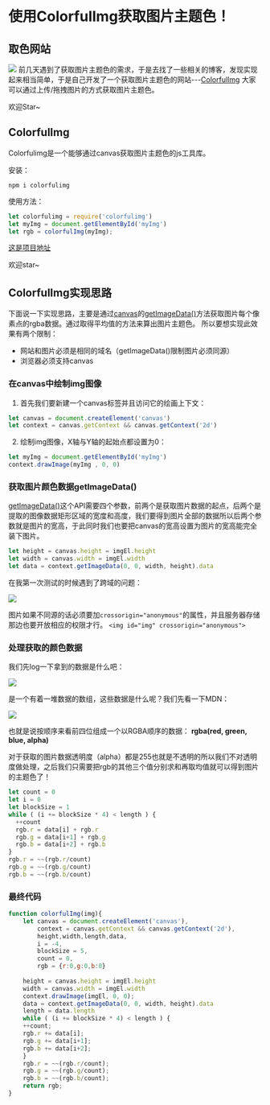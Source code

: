 # 使用ColorfulImg获取图片主题色！
## 取色网站
![](https://user-gold-cdn.xitu.io/2018/9/12/165c960c72a38dae?w=1240&h=739&f=png&s=555321)
前几天遇到了获取图片主题色的需求，于是去找了一些相关的博客，发现实现起来相当简单，于是自己开发了一个获取图片主题色的网站---[ColorfulImg](https://hubingliang.github.io/colorfulImg/dist/)
大家可以通过上传/拖拽图片的方式获取图片主题色。

欢迎Star~

## ColorfulImg

Colorfulimg是一个能够通过canvas获取图片主题色的js工具库。

安装：

`npm i colorfulimg `

使用方法：

```js
let colorfulimg = require('colorfulimg') 
let myImg = document.getElementById('myImg')
let rgb = colorfulImg(myImg);
```

[这是项目地址](https://github.com/hubingliang/colorfulImg)

欢迎star~

## ColorfulImg实现思路

下面说一下实现思路，主要是通过[canvas](https://developer.mozilla.org/zh-CN/docs/Web/API/Canvas_API/Tutorial)的[getImageData()](https://developer.mozilla.org/zh-CN/docs/Web/API/ImageData)方法获取图片每个像素点的rgba数据。通过取得平均值的方法来算出图片主题色。
所以要想实现此效果有两个限制：
- 网站和图片必须是相同的域名（getImageData()限制图片必须同源）
- 浏览器必须支持canvas
### 在canvas中绘制img图像
1. 首先我们要新建一个canvas标签并且访问它的绘画上下文：
```js
let canvas = document.createElement('canvas')
let context = canvas.getContext && canvas.getContext('2d')
```
2. 绘制img图像，X轴与Y轴的起始点都设置为0：
```js
let myImg = document.getElementById('myImg')
context.drawImage(myImg , 0, 0)
```
### 获取图片颜色数据getImageData()
[getImageData()](https://developer.mozilla.org/zh-CN/docs/Web/API/ImageData)这个API需要四个参数，前两个是获取图片数据的起点，后两个是提取的图像数据矩形区域的宽度和高度，我们要得到图片全部的数据所以后两个参数就是图片的宽高，于此同时我们也要把canvas的宽高设置为图片的宽高能完全装下图片。
```js
let height = canvas.height = imgEl.height
let width = canvas.width = imgEl.width
let data = context.getImageData(0, 0, width, height).data
```
在我第一次测试的时候遇到了跨域的问题：

![](https://user-gold-cdn.xitu.io/2018/9/12/165c960c72b06536?w=631&h=171&f=png&s=9973)

图片如果不同源的话必须要加`crossorigin="anonymous"`的属性，并且服务器存储那边也要开放相应的权限才行。
`<img id="img" crossorigin="anonymous">`
### 处理获取的颜色数据
我们先log一下拿到的数据是什么吧：

![](https://user-gold-cdn.xitu.io/2018/9/12/165c960c72cc7c75?w=631&h=295&f=png&s=9846)

是一个有着一堆数据的数组，这些数据是什么呢？我们先看一下MDN：

![](https://user-gold-cdn.xitu.io/2018/9/12/165c960c72e4542f?w=773&h=120&f=png&s=15815)

也就是说按顺序来看前四位组成一个以RGBA顺序的数据：
**rgba(red, green, blue, alpha)**

对于获取的图片数据透明度（alpha）都是255也就是不透明的所以我们不对透明度做处理，之后我们只需要把rgb的其他三个值分别求和再取均值就可以得到图片的主题色了！
```js
let count = 0
let i = 0
let blockSize = 1
while ( (i += blockSize * 4) < length ) {
  ++count
  rgb.r = data[i] + rgb.r 
  rgb.g = data[i+1] + rgb.g
  rgb.b = data[i+2] + rgb.b
}
rgb.r = ~~(rgb.r/count)
rgb.g = ~~(rgb.g/count)
rgb.b = ~~(rgb.b/count)
```
### 最终代码

```js
function colorfulImg(img){
    let canvas = document.createElement('canvas'),
        context = canvas.getContext && canvas.getContext('2d'),
        height,width,length,data, 
        i = -4,
        blockSize = 5,
        count = 0,
        rgb = {r:0,g:0,b:0}
            
    height = canvas.height = imgEl.height
    width = canvas.width = imgEl.width
    context.drawImage(imgEl, 0, 0);
    data = context.getImageData(0, 0, width, height).data
    length = data.length
    while ( (i += blockSize * 4) < length ) {
    ++count;
    rgb.r += data[i];
    rgb.g += data[i+1];
    rgb.b += data[i+2];
    }
    rgb.r = ~~(rgb.r/count);
    rgb.g = ~~(rgb.g/count);
    rgb.b = ~~(rgb.b/count);
    return rgb;
}
```